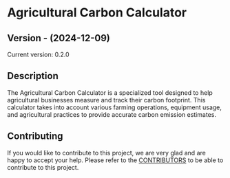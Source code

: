 # Agricultural Carbon Calculator

## Version - (2024-12-09)

Current version: 0.2.0

## **Description**

The Agricultural Carbon Calculator is a specialized tool designed to help agricultural businesses measure and track their carbon footprint. This calculator takes into account various farming operations, equipment usage, and agricultural practices to provide accurate carbon emission estimates.

## **Contributing**

If you would like to contribute to this project, we are very glad and are happy to accept your help. Please refer to the [CONTRIBUTORS](CONTRIBUTORS.md) to be able to contribute to this project.
